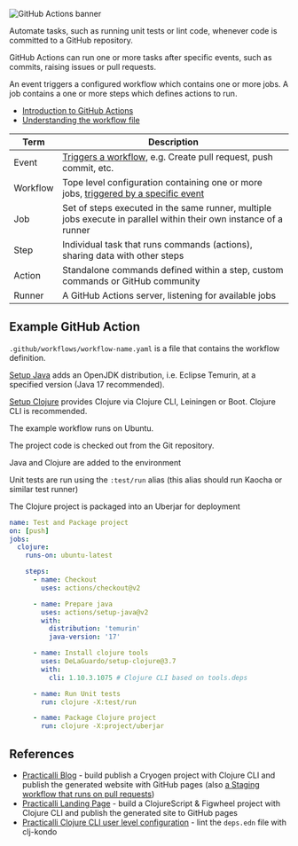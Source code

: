 ![GitHub Actions banner](https://raw.githubusercontent.com/practicalli/graphic-design/live/banners/github-actions-banner.png)

Automate tasks, such as running unit tests or lint code, whenever code is committed to a  GitHub repository.

GitHub Actions can run one or more tasks after specific events, such as commits, raising issues or pull requests.

An event triggers a configured workflow which contains one or more jobs. A job contains a one or more steps which defines actions to run.

* [Introduction to GitHub Actions](https://docs.github.com/en/free-pro-team@latest/actions/learn-github-actions/introduction-to-github-actions)
* [Understanding the workflow file](https://docs.github.com/en/free-pro-team@latest/actions/learn-github-actions/introduction-to-github-actions#understanding-the-workflow-file)

| Term     | Description                                                                                                                                                                            |
|----------|----------------------------------------------------------------------------------------------------------------------------------------------------------------------------------------|
| Event    | [Triggers a workflow](https://docs.github.com/en/free-pro-team@latest/actions/reference/events-that-trigger-workflows), e.g. Create pull request, push commit, etc.                    |
| Workflow | Tope level configuration containing one or more jobs, [triggered by a specific event](https://docs.github.com/en/free-pro-team@latest/actions/reference/events-that-trigger-workflows) |
| Job      | Set of steps executed in the same runner, multiple jobs execute in parallel within their own instance of a runner                                                               |
| Step     | Individual task that runs commands (actions), sharing data with other steps                                                                                                             |
| Action   | Standalone commands defined within a step, custom commands or GitHub community                                                                                                          |
| Runner   | A GitHub Actions server, listening for available jobs                                                                                                                                  |


## Example GitHub Action

`.github/workflows/workflow-name.yaml` is a file that contains the workflow definition.

[Setup Java](https://github.com/actions/setup-java) adds an OpenJDK distribution, i.e. Eclipse Temurin, at a specified version (Java 17 recommended).

[Setup Clojure](https://github.com/DeLaGuardo/setup-clojure) provides Clojure via Clojure CLI, Leiningen or Boot.  Clojure CLI is recommended.

The example workflow runs on Ubuntu.

The project code is checked out from the Git repository.

Java and Clojure are added to the environment

Unit tests are run using the `:test/run` alias (this alias should run Kaocha or similar test runner)

The Clojure project is packaged into an Uberjar for deployment

```yml
name: Test and Package project
on: [push]
jobs:
  clojure:
    runs-on: ubuntu-latest

    steps:
      - name: Checkout
        uses: actions/checkout@v2

      - name: Prepare java
        uses: actions/setup-java@v2
        with:
          distribution: 'temurin'
          java-version: '17'

      - name: Install clojure tools
        uses: DeLaGuardo/setup-clojure@3.7
        with:
          cli: 1.10.3.1075 # Clojure CLI based on tools.deps

      - name: Run Unit tests
        run: clojure -X:test/run

      - name: Package Clojure project
        run: clojure -X:project/uberjar
```

## References

* [Practicalli Blog](https://github.com/practicalli/blog/blob/live/.github/workflows/publish-blog.yml) - build publish a Cryogen project with Clojure CLI and publish the generated website with GitHub pages (also [a Staging workflow that runs on pull requests](https://github.com/practicalli/blog/blob/live/.github/workflows/publish-blog-staging.yml))
* [Practicalli Landing Page](https://github.com/practicalli/practicalli.github.io/blob/live/.github/workflows/deploy.yml) - build a ClojureScript & Figwheel project with Clojure CLI and publish the generated site to GitHub pages
* [Practicalli Clojure CLI user level configuration](https://github.com/practicalli/clojure-deps-edn/blob/live/.github/workflows/lint-with-clj-kondo.yml) - lint the `deps.edn` file with clj-kondo
